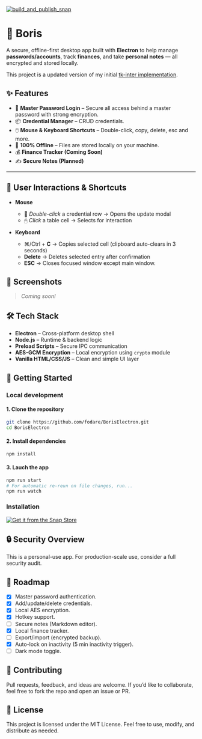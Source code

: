 [![build_and_publish_snap](https://github.com/fodare/BorisElectron/actions/workflows/build-test-release.yaml/badge.svg)](https://github.com/fodare/BorisElectron/actions/workflows/build-test-release.yaml)

# 🔐 Boris

A secure, offline-first desktop app built with **Electron** to help manage **passwords/accounts**, track **finances**, and take **personal notes** — all encrypted and stored locally.

This project is a updated version of my initial [tk-inter implementation](https://github.com/fodare/Boris).

## ✨ Features

- 🔐 **Master Password Login** – Secure all access behind a master password with strong encryption.
- 📦 **Credential Manager** – CRUD credentials.
- 🖱️ **Mouse & Keyboard Shortcuts** – Double-click, copy, delete, esc and more.
- 📁 **100% Offline** – Files are stored locally on your machine.
- 💰 **Finance Tracker (Coming Soon)**
- ✍️ **Secure Notes (Planned)**

---

## 🔁 User Interactions & Shortcuts

- **Mouse**
  - 🔁 *Double-click* a credential row → Opens the update modal
  - 🖱 *Click* a table cell → Selects for interaction

- **Keyboard**

  - ⌘/Ctrl + **C** → Copies selected cell (clipboard auto-clears in 3 seconds)
  - **Delete** → Deletes selected entry after confirmation
  - **ESC** → Closes focused window except main window.

## 📸 Screenshots

> *Coming soon!*

## 🛠️ Tech Stack

- **Electron** – Cross-platform desktop shell
- **Node.js** – Runtime & backend logic
- **Preload Scripts** – Secure IPC communication
- **AES-GCM Encryption** – Local encryption using `crypto` module
- **Vanilla HTML/CSS/JS** – Clean and simple UI layer

## 🚀 Getting Started

### Local development

#### 1. Clone the repository

```bash
git clone https://github.com/fodare/BorisElectron.git
cd BorisElectron
```

#### 2. Install dependencies

```bash
npm install
```

#### 3. Lauch the app

```bash
npm run start
# For automatic re-reun on file changes, run...
npm run watch
```

### Installation

[![Get it from the Snap Store](https://snapcraft.io/en/dark/install.svg)](https://snapcraft.io/openops-boris)

## 🔒 Security Overview

This is a personal-use app. For production-scale use, consider a full security audit.

## 📌 Roadmap

- [x] Master password authentication.
- [x] Add/update/delete credentials.
- [x] Local AES encryption.
- [x] Hotkey support.
- [ ] Secure notes (Markdown editor).
- [x] Local finance tracker.
- [ ] Export/import (encrypted backup).
- [x] Auto-lock on inactivity (5 min inactivity trigger).
- [ ] Dark mode toggle.

## 🤝 Contributing

Pull requests, feedback, and ideas are welcome. If you’d like to collaborate, feel free to fork the repo and open an issue or PR.

## 📄 License

This project is licensed under the MIT License. Feel free to use, modify, and distribute as needed.

